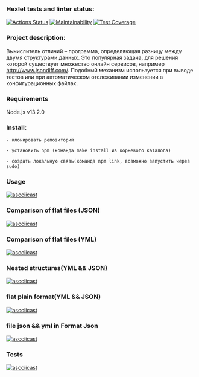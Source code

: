 ### Hexlet tests and linter status:
[![Actions Status](https://github.com/Mari-Krukovskaya/frontend-project-46/workflows/hexlet-check/badge.svg)](https://github.com/Mari-Krukovskaya/frontend-project-46/actions)
[![Maintainability](https://api.codeclimate.com/v1/badges/2839508087676ed3a3f7/maintainability)](https://codeclimate.com/github/Mari-Krukovskaya/frontend-project-46/maintainability)
[![Test Coverage](https://api.codeclimate.com/v1/badges/2839508087676ed3a3f7/test_coverage)](https://codeclimate.com/github/Mari-Krukovskaya/frontend-project-46/test_coverage)

### Project description:
Вычислитель отличий – программа, определяющая разницу между двумя структурами данных. Это популярная задача, для решения которой существует множество онлайн сервисов, например http://www.jsondiff.com/. Подобный механизм используется при выводе тестов или при автоматическом отслеживании изменении в конфигурационных файлах.

### Requirements
 Node.js v13.2.0

 ### Install:
```
- клонировать репозиторий 

- установить npm (команда make install из корневого каталога)

- cоздать локальную связь(команда npm link, возможно запустить через sudo)
```
### Usage

[![ascciicast](https://asciinema.org/a/9XsuXfBWIZFW8z1gavywii5ps.svg)](https://asciinema.org/a/9XsuXfBWIZFW8z1gavywii5ps)

### Comparison of flat files (JSON)

[![ascciicast](https://asciinema.org/a/6yDmnWsHlz4a8NbuKk8oUCOZt.svg)](https://asciinema.org/a/6yDmnWsHlz4a8NbuKk8oUCOZt)

### Comparison of flat files (YML)

[![ascciicast](https://asciinema.org/a/PrjDEoaAyL2wDr7LCNGKcOj5Q.svg)](https://asciinema.org/a/PrjDEoaAyL2wDr7LCNGKcOj5Q)

### Nested structures(YML && JSON)

[![ascciicast](https://asciinema.org/a/skvPMFVBkAuk0Q0A0OtIGKQ5w.svg)](https://asciinema.org/a/skvPMFVBkAuk0Q0A0OtIGKQ5w)

### flat plain format(YML && JSON)

[![ascciicast](https://asciinema.org/a/w8TM2bNXQGS67etLOSiKw4IsO.svg)](https://asciinema.org/a/w8TM2bNXQGS67etLOSiKw4IsO)

### file json && yml in Format Json

[![ascciicast](https://asciinema.org/a/vYFGbViVOs176FR05xXyvcklM.svg)](  https://asciinema.org/a/vYFGbViVOs176FR05xXyvcklM)

### Tests

[![ascciicast](https://asciinema.org/a/PSZqE7Pqikg8Cedw5yijQSjsy.svg)](https://asciinema.org/a/PSZqE7Pqikg8Cedw5yijQSjsy)
